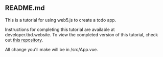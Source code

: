 ## README.md

This is a tutorial for using web5.js to create a todo app.

Instructions for completing this tutorial are available at developer.tbd.website. To view the completed version of this tutorial, check out [this repository](https://github.com/TBD54566975/incubating-web5-labs/tree/main/todo-app).

All change you'll make will be in /src/App.vue.

